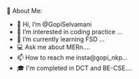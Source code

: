 💫 About Me:
- 👋 Hi, I’m @GopiSelvamani
- 👀 I’m interested in coding practice ...
- 🌱 I’m currently learning FSD ...
- 💻 Ask me about MERn....
- 📫 How to reach me insta@gopi_nkp...
- 🎓 I'm completed in DCT and BE-CSE....



